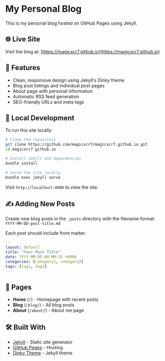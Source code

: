 # My Personal Blog

This is my personal blog hosted on GitHub Pages using Jekyll.

## 🌐 Live Site
Visit the blog at: [https://magicxcr7.github.io](https://magicxcr7.github.io)

## 📝 Features
- Clean, responsive design using Jekyll's Dinky theme
- Blog post listings and individual post pages
- About page with personal information
- Automatic RSS feed generation
- SEO-friendly URLs and meta tags

## 🚀 Local Development

To run this site locally:

```bash
# Clone the repository
git clone https://github.com/magicxcr7/magicxcr7.github.io.git
cd magicxcr7.github.io

# Install Jekyll and dependencies
bundle install

# Serve the site locally
bundle exec jekyll serve
```

Visit `http://localhost:4000` to view the site.

## ✍️ Adding New Posts

Create new blog posts in the `_posts` directory with the filename format:
`YYYY-MM-DD-post-title.md`

Each post should include front matter:
```yaml
---
layout: default
title: "Your Post Title"
date: YYYY-MM-DD HH:MM:SS +0000
categories: [category1, category2]
tags: [tag1, tag2]
---
```

## 📄 Pages
- **Home** (`/`) - Homepage with recent posts
- **Blog** (`/blog/`) - All blog posts
- **About** (`/about/`) - About me page

## 🛠️ Built With
- [Jekyll](https://jekyllrb.com/) - Static site generator
- [GitHub Pages](https://pages.github.com/) - Hosting
- [Dinky Theme](https://github.com/pages-themes/dinky) - Jekyll theme
